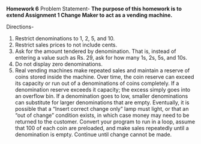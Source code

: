 **Homework 6**
Problem Statement-
**The purpose of this homework is to extend Assignment 1 Change Maker to act as a vending machine.**

Directions-
1. Restrict denominations to 1, 2, 5, and 10.
2. Restrict sales prices to not include cents.
3. Ask for the amount tendered by denomination. That is, instead of entering a value such as Rs. 29, ask for how many 1s, 2s, 5s, and 10s.
4. Do not display zero denominations.
5. Real vending machines make repeated sales and maintain a reserve of coins stored
  inside the machine. Over time, the coin reserve can exceed its capacity or run out
  of a denominations of coins completely. If a denomination reserve exceeds it
  capacity; the excess simply goes into an overflow bin. If a denomination goes to
  low, smaller denominations can substitute for larger denominations that are
  empty. Eventually, it is possible that a “Insert correct change only” lamp must
  light, or that an “out of change” condition exists, in which case money may need
  to be returned to the customer. Convert your program to run in a loop, assume
  that 100 of each coin are preloaded, and make sales repeatedly until a
  denomination is empty. Continue until change cannot be made.
